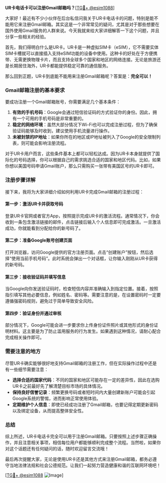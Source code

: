 **UR卡电话卡可以注册Gmail邮箱吗？**[[TG💪+ @esim1088](https://t.me/s/esim1088)]

大家好！最近有不少小伙伴在后台私信问我关于UR卡电话卡的问题，特别是能不能用它来注册Gmail邮箱。其实这是一个非常常见的疑问，尤其是对于那些想要在国外使用Gmail服务的人群来说。今天我就来给大家详细解答一下这个问题，并且分享一些相关的经验。

首先，我们得明白什么是UR卡。UR卡是一种虚拟SIM卡（eSIM），它不需要实体SIM卡槽就可以直接插入支持eSIM功能的设备中使用。这种卡的好处在于方便携带、无需更换物理卡片，而且支持全球多个国家和地区的网络连接。无论是旅游还是长期居住海外，UR卡都能提供稳定可靠的通信服务。

那么回到正题，UR卡到底能不能用来注册Gmail邮箱呢？答案是：**完全可以！**

### Gmail邮箱注册的基本要求

要成功注册一个Gmail邮箱账号，你需要满足几个基本条件：

1. **有效的手机号码**：Google会通过短信验证码的方式验证你的身份。因此，拥有一个可用的手机号码是非常重要的。
2. **稳定的网络环境**：虽然大部分情况下Wi-Fi也可以完成注册过程，但为了确保验证码能够及时收到，建议使用手机流量进行操作。
3. **未被封禁的IP地址**：如果你所在的地区或IP地址被列入了Google的安全限制列表，则可能会影响注册流程。

对于UR卡用户而言，这些条件基本上都可以轻松达成。因为UR卡本身就提供了国际化的号码选择，你可以根据自己的需求挑选合适的国家和地区代码。比如，如果你想以美国号码申请Gmail账户，那么只需购买一张带有美国区号的UR卡即可。

### 注册步骤详解

接下来，我将为大家详细介绍如何利用UR卡完成Gmail邮箱的注册过程：

#### 第一步：激活UR卡并获取号码
登录UR卡官网或者官方App，按照提示完成UR卡的激活流程。通常情况下，你会收到一条包含激活链接的邮件，点击链接后输入个人信息即可完成激活。一旦激活成功，你就能看到分配给你的新号码了。

#### 第二步：准备Google账号创建页面
打开浏览器，访问Google提供的官方注册页面。点击“创建账户”按钮，然后选择“使用当前手机号码”。此时系统会弹出一个对话框，让你输入刚刚从UR卡获得的新号码。

#### 第三步：接收验证码并填写信息
当Google向你发送验证码时，检查短信内容并准确输入到指定位置。接着，按照指引填写其他必要信息，例如姓名、密码等。需要注意的是，在设置密码时一定要遵循强密码规则，避免过于简单导致安全风险。

#### 第四步：验证身份并通过审核
部分情况下，Google可能会进一步要求你上传身份证件照片或其他形式的身份证明材料。这主要是为了防止滥用服务的行为发生。如果遇到这种情况，请耐心配合完成相关操作即可。

### 需要注意的地方

尽管UR卡确实能够很好地支持Gmail邮箱的注册工作，但在实际操作过程中还是有一些细节需要注意：

- **选择合适的国家代码**：不同的国家和地区可能存在一定的差异性，因此在选购UR卡之前最好先了解清楚目标市场的具体情况。
- **保持良好信誉记录**：频繁更换号码或者短时间内大量创建新账户可能会引起Google系统的警惕，进而影响正常使用体验。
- **定期维护个人信息**：即使已经成功注册了Gmail邮箱，也要记得定期更新密码以及绑定设备，从而提高整体安全性。

### 总结

综上所述，UR卡电话卡完全可以用于注册Gmail邮箱。只要按照上述步骤正确操作，并且注意相关事项，相信每位用户都能够顺利完成整个流程。当然啦，如果你对这个话题还有任何疑问的话，随时欢迎留言交流哦！

最后再次提醒大家，无论是使用UR卡还是其他方式来注册Gmail邮箱，都务必遵守当地法律法规和社会公德规范。让我们一起努力营造健康和谐的互联网环境吧！

[[TG💪+ @esim1088](https://t.me/s/esim1088) ![Image](https://i.postimg.cc/4NQfJmqS/Snipaste-2025-05-13-00-14-12.png)]